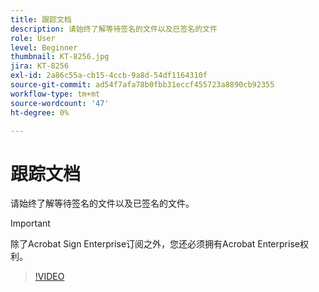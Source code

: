 ```yaml
---
title: 跟踪文档
description: 请始终了解等待签名的文件以及已签名的文件
role: User
level: Beginner
thumbnail: KT-8256.jpg
jira: KT-8256
exl-id: 2a86c55a-cb15-4ccb-9a8d-54df1164310f
source-git-commit: ad54f7afa78b0fbb31eccf455723a8890cb92355
workflow-type: tm+mt
source-wordcount: '47'
ht-degree: 0%

---
```


# 跟踪文档

请始终了解等待签名的文件以及已签名的文件。

>[!IMPORTANT]
>
>除了Acrobat Sign Enterprise订阅之外，您还必须拥有Acrobat Enterprise权利。

>[!VIDEO](https://video.tv.adobe.com/v/338492?quality=12&learn=on&hidetitle=true)
